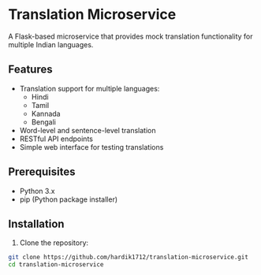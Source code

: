 
# Translation Microservice

A Flask-based microservice that provides mock translation functionality for multiple Indian languages.

## Features

- Translation support for multiple languages:
  - Hindi
  - Tamil
  - Kannada
  - Bengali
- Word-level and sentence-level translation
- RESTful API endpoints
- Simple web interface for testing translations

## Prerequisites

- Python 3.x
- pip (Python package installer)

## Installation

1. Clone the repository:
```bash
git clone https://github.com/hardik1712/translation-microservice.git
cd translation-microservice

